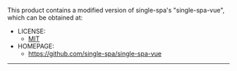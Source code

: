 This product contains a modified version of single-spa's "single-spa-vue", 
which can be obtained at:
  * LICENSE:
    * [MIT](https://github.com/single-spa/single-spa-vue/master/LICENSE)
  * HOMEPAGE:
    * https://github.com/single-spa/single-spa-vue

-------------------------------------------------------------------------------